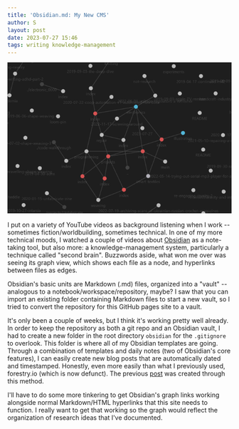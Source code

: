 ```yaml
---
title: 'Obsidian.md: My New CMS'
author: S
layout: post
date: 2023-07-27 15:46
tags: writing knowledge-management
---
```


![screenshot of Obsidian's graph view](/assets/Pasted-image-20230727155211.png)

I put on a variety of YouTube videos as background listening when I work -- sometimes fiction/worldbuilding, sometimes technical. In one of my more technical moods, I watched a couple of videos about [Obsidian](https://obsidian.md/) as a note-taking tool, but also more: a knowledge-management system, particularly a technique called "second brain". Buzzwords aside, what won me over was seeing its graph view, which shows each file as a node, and hyperlinks between files as edges.

Obsidian's basic units are Markdown (.md) files, organized into a "vault" -- analogous to a notebook/workspace/repository, maybe? I saw that you can import an existing folder containing Markdown files to start a new vault, so I tried to convert the repository for this GitHub pages site to a vault.

It's only been a couple of weeks, but I think it's working pretty well already. In order to keep the repository as both a git repo and an Obsidian vault, I had to create a new folder in the root directory `obsidian` for the `.gitignore` to overlook. This folder is where all of my Obsidian templates are going. Through a combination of templates and daily notes (two of Obsidian's core features), I can easily create new blog posts that are automatically dated and timestamped. Honestly, even more easily than what I previously used, forestry.io (which is now defunct). The previous [post](2023-07-25-braid-structure) was created through this method.

I'll have to do some more tinkering to get Obsidian's graph links working alongside normal Markdown/HTML hyperlinks that this site needs to function. I really want to get that working so the graph would reflect the organization of research ideas that I've documented.